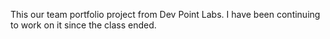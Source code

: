 This our team portfolio project from Dev Point Labs. I have been continuing to work on it since the class ended.
